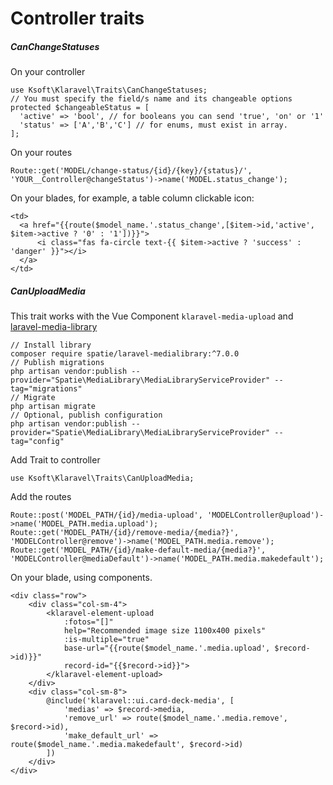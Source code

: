 # Controller traits

##### CanChangeStatuses

On your controller

```
use Ksoft\Klaravel\Traits\CanChangeStatuses;
// You must specify the field/s name and its changeable options
protected $changeableStatus = [
  'active' => 'bool', // for booleans you can send 'true', 'on' or '1'
  'status' => ['A','B','C'] // for enums, must exist in array.
];
```

On your routes

```
Route::get('MODEL/change-status/{id}/{key}/{status}/', 'YOUR__Controller@changeStatus')->name('MODEL.status_change');
```

On your blades, for example, a table column clickable icon:

```
<td>
  <a href="{{route($model_name.'.status_change',[$item->id,'active', $item->active ? '0' : '1'])}}">
      <i class="fas fa-circle text-{{ $item->active ? 'success' : 'danger' }}"></i>
  </a>
</td>
```

##### CanUploadMedia

This trait works with the Vue Component `klaravel-media-upload` and [laravel-media-library](https://docs.spatie.be/laravel-medialibrary/v7)

```
// Install library
composer require spatie/laravel-medialibrary:^7.0.0
// Publish migrations
php artisan vendor:publish --provider="Spatie\MediaLibrary\MediaLibraryServiceProvider" --tag="migrations"
// Migrate
php artisan migrate
// Optional, publish configuration
php artisan vendor:publish --provider="Spatie\MediaLibrary\MediaLibraryServiceProvider" --tag="config"
```

Add Trait to controller

```
use Ksoft\Klaravel\Traits\CanUploadMedia;
```

Add the routes

```
Route::post('MODEL_PATH/{id}/media-upload', 'MODELController@upload')->name('MODEL_PATH.media.upload');
Route::get('MODEL_PATH/{id}/remove-media/{media?}', 'MODELController@remove')->name('MODEL_PATH.media.remove');
Route::get('MODEL_PATH/{id}/make-default-media/{media?}', 'MODELController@mediaDefault')->name('MODEL_PATH.media.makedefault');
```

On your blade, using components.

```
<div class="row">
    <div class="col-sm-4">
        <klaravel-element-upload
            :fotos="[]"
            help="Recommended image size 1100x400 pixels"
            :is-multiple="true"
            base-url="{{route($model_name.'.media.upload', $record->id)}}"
            record-id="{{$record->id}}">
        </klaravel-element-upload>
    </div>
    <div class="col-sm-8">
        @include('klaravel::ui.card-deck-media', [
            'medias' => $record->media,
            'remove_url' => route($model_name.'.media.remove', $record->id),
            'make_default_url' => route($model_name.'.media.makedefault', $record->id)
        ])
    </div>
</div>
```
